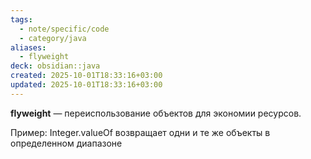 ```yaml
---
tags:
  - note/specific/code
  - category/java
aliases:
  - flyweight
deck: obsidian::java
created: 2025-10-01T18:33:16+03:00
updated: 2025-10-01T18:33:16+03:00
---
```


**flyweight**
—
переиспользование объектов для экономии ресурсов.

Пример: Integer.valueOf возвращает одни и те же объекты в определенном диапазоне
